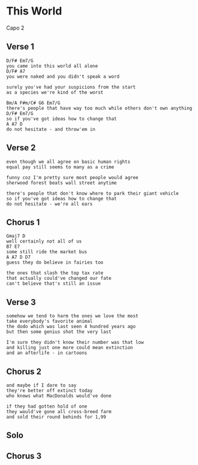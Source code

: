 # This World

Capo 2

## Verse 1

	D/F# Em7/G
	you came into this world all alone
	D/F# A7
	you were naked and you didn't speak a word

	surely you've had your suspicions from the start
	as a species we're kind of the worst

	Bm/A F#m/C# G6 Em7/G
	there's people that have way too much while others don't own anything
	D/F# Em7/G
	so if you've got ideas how to change that
	A A7 D
	do not hesitate - and throw'em in

## Verse 2

	even though we all agree on basic human rights
	equal pay still seems to many as a crime

	funny coz I'm pretty sure most people would agree
	sherwood forest beats wall street anytime

	there's people that don't know where to park their giant vehicle
	so if you've got ideas how to change that
	do not hesitate - we're all ears

## Chorus 1

	Gmaj7 D
	well certainly not all of us
	B7 E7
	some still ride the market bus
	A A7 D D7
	guess they do believe in fairies too

	the ones that slash the top tax rate
	that actually could've changed our fate
	can't believe that's still an issue

## Verse 3

	somehow we tend to harm the ones we love the most
	take everybody's favorite animal
	the dodo which was last seen 4 hundred years ago
	but then some genius shot the very last

	I'm sure they didn't know their number was that low
	and killing just one more could mean extinction
	and an afterlife - in cartoons

## Chorus 2

	and maybe if I dare to say
	they're better off extinct today
	who knows what MacDonalds would've done

	if they had gotten hold of one
	they would've gone all cross-breed farm
	and sold their round behinds for 1,99

## Solo

## Chorus 3
